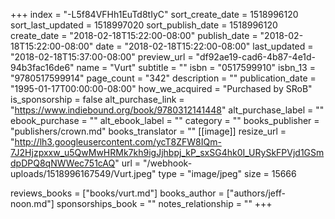 +++
index = "-L5f84VFHh1EuTd8tIyC"
sort_create_date = 1518996120
sort_last_updated = 1518997020
sort_publish_date = 1518996120
create_date = "2018-02-18T15:22:00-08:00"
publish_date = "2018-02-18T15:22:00-08:00"
date = "2018-02-18T15:22:00-08:00"
last_updated = "2018-02-18T15:37:00-08:00"
preview_url = "df92ae19-cad6-4b87-4e1d-94b3fac16de6"
name = "Vurt"
subtitle = ""
isbn = "0517599910"
isbn_13 = "9780517599914"
page_count = "342"
description = ""
publication_date = "1995-01-17T00:00:00-08:00"
how_we_acquired = "Purchased by SRoB"
is_sponsorship = false
alt_purchase_link = "https://www.indiebound.org/book/9780312141448"
alt_purchase_label = ""
ebook_purchase = ""
alt_ebook_label = ""
category = ""
books_publisher = "publishers/crown.md"
books_translator = ""
[[image]]
resize_url = "http://lh3.googleusercontent.com/ycT8ZFW8IQm-7J2Hjzpxxw_u5QwMwHRMk7kh9igJjhbpj_kP_sxSG4hk0I_URySkFPVjd1GSmdpDPQ8qNWWec751cAQ"
url = "/webhook-uploads/1518996167549/Vurt.jpeg"
type = "image/jpeg"
size = 15666

reviews_books = ["books/vurt.md"]
books_author = ["authors/jeff-noon.md"]
sponsorships_book = ""
notes_relationship = ""
+++
